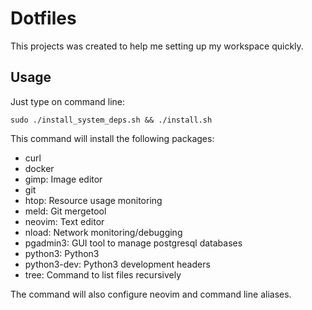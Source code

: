 # Dotfiles

This projects was created to help me setting up my workspace quickly.

## Usage

Just type on command line:

```shell
sudo ./install_system_deps.sh && ./install.sh
```

This command will install the following packages:
- curl
- docker
- gimp: Image editor
- git
- htop: Resource usage monitoring
- meld: Git mergetool
- neovim: Text editor
- nload: Network monitoring/debugging
- pgadmin3: GUI tool to manage postgresql databases
- python3: Python3
- python3-dev: Python3 development headers
- tree: Command to list files recursively

The command will also configure neovim and command line aliases.
